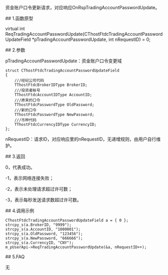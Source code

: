 <p>资金账户口令更新请求，对应响应OnRspTradingAccountPasswordUpdate。</p>
<span class="anchor" id="3318d3fc-dd80-40ad-bf09-df869baccb1a"></span>
## 1.函数原型
<p>virtual int ReqTradingAccountPasswordUpdate(CThostFtdcTradingAccountPasswordUpdateField *pTradingAccountPasswordUpdate, int nRequestID) = 0;</p>
<span class="anchor" id="7184a217-648f-4210-bf1e-c9b45c60666a"></span>
## 2.参数
<p>pTradingAccountPasswordUpdate：资金账户口令变更域</p>
<pre><code>struct CThostFtdcTradingAccountPasswordUpdateField
{
    ///经纪公司代码
    TThostFtdcBrokerIDType BrokerID;
    ///投资者帐号
    TThostFtdcAccountIDType AccountID;
    ///原来的口令
    TThostFtdcPasswordType OldPassword;
    ///新的口令
    TThostFtdcPasswordType NewPassword;
    ///币种代码
    TThostFtdcCurrencyIDType CurrencyID;
};
</code></pre>
<p>nRequestID：请求ID，对应响应里的nRequestID，无递增规则，由用户自行维护。</p>
<span class="anchor" id="c04f58e1-c7f6-4bcb-a2fb-01b4bde27319"></span>
## 3.返回
<p>0，代表成功。</p>
<p>-1，表示网络连接失败；</p>
<p>-2，表示未处理请求超过许可数；</p>
<p>-3，表示每秒发送请求数超过许可数。</p>
<span class="anchor" id="de442085-ae48-4e57-8f97-87178ceba05d"></span>
## 4.调用示例
<pre><code>CThostFtdcTradingAccountPasswordUpdateField a = { 0 };
strcpy_s(a.BrokerID, "9999");
strcpy_s(a.AccountID, "1000001");
strcpy_s(a.OldPassword, "123456");
strcpy_s(a.NewPassword, "666666");
strcpy_s(a.CurrencyID, "CNY");
m_pUserApi-&gt;ReqTradingAccountPasswordUpdate(&amp;a, nRequestID++);
</code></pre>
<span class="anchor" id="aeea40ec-b53f-4811-beea-a1236cb39c32"></span>
## 5.FAQ
<p>无</p>
